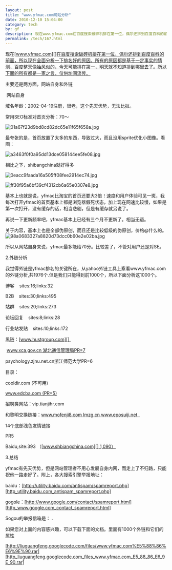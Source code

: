 ```yaml
---
layout: post
title: "www.yfmac.com网站分析"
date: 2010-12-10 15:04:00
category: tech
by: gf
description: 现在www.yfmac.com在百度搜索破碎机排在第一位，偶尔还排到百度百科的前面，所以现在全面分析一下排名好的原因。所有的原因都是基于一定事实的猜测，百度整天像抽风似的，今天可能
permalink: /tech/167.html
---
```

现在[www.yfmac.com][]在百度搜索破碎机排在第一位，偶尔还排到百度百科的前面，所以现在全面分析一下排名好的原因。所有的原因都是基于一定事实的猜测，百度整天像抽风似的，今天可能排在第一，明天就不知道排到哪里去了。所以下面的所有都是一家之言，仅供坊间流传。

主要还是两方面，网站自身和外链

 网站自身

域名年龄：2002-04-19注册，很老，这个先天优势，无法比拟。

常用SEO标准对首页分析：70～

![01a67f23d9bd8cd82dc65e11f65f658a.jpg][]

最夸张的是，首页放置了太多的东西，导致过大，而且没用sprite优化小图像。看图：

![a3463f0f0a95dd13dce058144ee5fe08.jpg][]

相比之下，shibangchina就好得多

![0eacc9faada16a505ff08fee2914ec74.jpg][]

![ff30f95a6bf39cf4312cb6a65e0307e8.jpg][]

基本上也就是说，yfmac比淘宝的首页还要大3倍！速度和用户体验可见一斑，我每次打开yfmac的首页基本上都是浏览器假死状态，加上现在网速比较慢，如果是第一次打开，没有缓存的话，相当悲剧，但是有缓存就另说了。

再说一下更新频率吧，yfmac基本上已经有三个月不更新了。相当无语。

关于内容，基本上也是全部伪原创，而且还是比较低级的伪原创，价格@什么的。![98a0683327a8820d73dcc0b60e2e02ba.jpg][]

所以从网站自身来说，yfmac最多能给70分。比较差了，不管对用户还是对SE。

2.外链分析

我觉得外链是yfmac排名的关键所在，从yahoo外链工具上察看www.yfmac.com的外链分析,共1976个.但是我们只能得到前1000个，所以下面分析这1000个。

博客    sites:16;links:32

B2B    sites:30;links:495

站群    sites:20;links:273

论坛回复    sites:8;links:28

行业站发贴    sites:10;links:172

黑链：[www.hustgroup.com][] 

 www.xca.gov.cn 湖北通信管理局PR=7

psychology.zjnu.net.cn浙江师范大学PR=6

目录：

cooldir.com (不可用)

www.edcba.com (PR=5)

招聘类网站：vip.tianjihr.com 

和黎明交换链接：www.mofenji8.com lmzg.cn www.eposuiji.net  

14个底部浅色友情链接

PR5

Baidu,site:393 （[www.shbiangchina.com][] 1,090）

3.总结

yfmac有先天优势，但是网站管理者不用心发展自身内网，而走上了不归路，只能祝他一路走好了。附上，各大搜索引擎举报地址：

baidu：[http://utility.baidu.com/antispam/spamreport.php][http_utility.baidu.com_antispam_spamreport.php]

gogole：[http://www.google.com/contact/spamreport.html][http_www.google.com_contact_spamreport.html]

Sogou的举报信箱是： .

如果您对上面的内容感兴趣，可以下载下面的文档。里面有1000个外链和它们的属性

[http://liuguangfeng.googlecode.com/files/www.yfmac.com%E5%88%86%E6%9E%90.rar][http_liuguangfeng.googlecode.com_files_www.yfmac.com_E5_88_86_E6_9E_90.rar]  



[www.yfmac.com]: http://www.yfmac.com/
[01a67f23d9bd8cd82dc65e11f65f658a.jpg]: http://www.gfzj.us/gfzjus_blog/tech/2014-10-22/01a67f23d9bd8cd82dc65e11f65f658a.jpg
[a3463f0f0a95dd13dce058144ee5fe08.jpg]: http://www.gfzj.us/gfzjus_blog/tech/2014-10-22/a3463f0f0a95dd13dce058144ee5fe08.jpg
[0eacc9faada16a505ff08fee2914ec74.jpg]: http://www.gfzj.us/gfzjus_blog/tech/2014-10-22/0eacc9faada16a505ff08fee2914ec74.jpg
[ff30f95a6bf39cf4312cb6a65e0307e8.jpg]: http://www.gfzj.us/gfzjus_blog/tech/2014-10-22/ff30f95a6bf39cf4312cb6a65e0307e8.jpg
[98a0683327a8820d73dcc0b60e2e02ba.jpg]: http://www.gfzj.us/gfzjus_blog/tech/2014-10-22/98a0683327a8820d73dcc0b60e2e02ba.jpg
[www.hustgroup.com]: http://www.hustgroup.com/
[www.shbiangchina.com]: http://www.shbiangchina.com/
[http_utility.baidu.com_antispam_spamreport.php]: http://utility.baidu.com/antispam/spamreport.php
[http_www.google.com_contact_spamreport.html]: http://www.google.com/contact/spamreport.html
[http_liuguangfeng.googlecode.com_files_www.yfmac.com_E5_88_86_E6_9E_90.rar]: http://liuguangfeng.googlecode.com/files/www.yfmac.com%E5%88%86%E6%9E%90.rar
